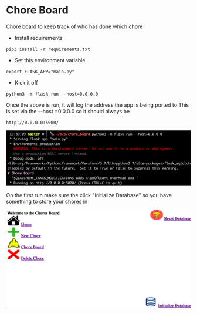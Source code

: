 # Chore Board
Chore board to keep track of who has done which chore

* Install requirements
```
pip3 install -r requirements.txt
```

* Set this environment variable
```
export FLASK_APP="main.py"
```

* Kick it off
```
python3 -m flask run --host=0.0.0.0
```

Once the above is run, it will log the address the app is being ported to
This is set via the --host =0.0.0.0 so it should always be 
```
http://0.0.0.0:5000/
```

![Image](https://github.com/Joelllllll/chore_board/blob/master/static/images/run_flask.png)

On the first run make sure the click "Initialize Database" so you have something to store your chores in


![Image](https://github.com/Joelllllll/chore_board/blob/master/static/images/sample.png)

 
